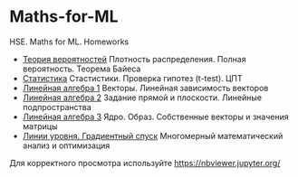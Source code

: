 # Maths-for-ML
HSE. Maths for ML. Homeworks  
- [Теория вероятностей](HW1.ipynb) Плотность распределения. Полная вероятность. Теорема Байеса    
- [Статистика](HW2.ipynb) Стастистики. Проверка гипотез (t-test). ЦПТ  
- [Линейная алгебра 1](HW3.ipynb) Векторы. Линейная зависимость векторов  
- [Линейная алгебра 2](HW4.ipynb) Задание прямой и плоскости. Линейные подпространства  
- [Линейная алгебра 3](HW5.ipynb) Ядро. Образ. Собственные векторы и значения матрицы  
- [Линии уровня. Градиентный спуск](HW6.ipynb) Многомерный математический анализ и оптимизация  

Для корректного просмотра используйте https://nbviewer.jupyter.org/
